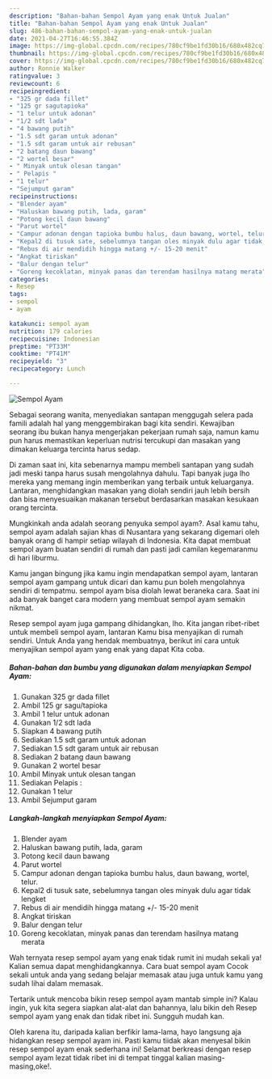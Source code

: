 ```yaml
---
description: "Bahan-bahan Sempol Ayam yang enak Untuk Jualan"
title: "Bahan-bahan Sempol Ayam yang enak Untuk Jualan"
slug: 486-bahan-bahan-sempol-ayam-yang-enak-untuk-jualan
date: 2021-04-27T16:46:55.384Z
image: https://img-global.cpcdn.com/recipes/780cf9be1fd30b16/680x482cq70/sempol-ayam-foto-resep-utama.jpg
thumbnail: https://img-global.cpcdn.com/recipes/780cf9be1fd30b16/680x482cq70/sempol-ayam-foto-resep-utama.jpg
cover: https://img-global.cpcdn.com/recipes/780cf9be1fd30b16/680x482cq70/sempol-ayam-foto-resep-utama.jpg
author: Ronnie Walker
ratingvalue: 3
reviewcount: 6
recipeingredient:
- "325 gr dada fillet"
- "125 gr sagutapioka"
- "1 telur untuk adonan"
- "1/2 sdt lada"
- "4 bawang putih"
- "1.5 sdt garam untuk adonan"
- "1.5 sdt garam untuk air rebusan"
- "2 batang daun bawang"
- "2 wortel besar"
- " Minyak untuk olesan tangan"
- " Pelapis "
- "1 telur"
- "Sejumput garam"
recipeinstructions:
- "Blender ayam"
- "Haluskan bawang putih, lada, garam"
- "Potong kecil daun bawang"
- "Parut wortel"
- "Campur adonan dengan tapioka bumbu halus, daun bawang, wortel, telur."
- "Kepal2 di tusuk sate, sebelumnya tangan oles minyak dulu agar tidak lengket"
- "Rebus di air mendidih hingga matang +/- 15-20 menit"
- "Angkat tiriskan"
- "Balur dengan telur"
- "Goreng kecoklatan, minyak panas dan terendam hasilnya matang merata"
categories:
- Resep
tags:
- sempol
- ayam

katakunci: sempol ayam 
nutrition: 179 calories
recipecuisine: Indonesian
preptime: "PT33M"
cooktime: "PT41M"
recipeyield: "3"
recipecategory: Lunch

---
```



![Sempol Ayam](https://img-global.cpcdn.com/recipes/780cf9be1fd30b16/680x482cq70/sempol-ayam-foto-resep-utama.jpg)

Sebagai seorang wanita, menyediakan santapan menggugah selera pada famili adalah hal yang menggembirakan bagi kita sendiri. Kewajiban seorang ibu bukan hanya mengerjakan pekerjaan rumah saja, namun kamu pun harus memastikan keperluan nutrisi tercukupi dan masakan yang dimakan keluarga tercinta harus sedap.

Di zaman  saat ini, kita sebenarnya mampu membeli santapan yang sudah jadi meski tanpa harus susah mengolahnya dahulu. Tapi banyak juga lho mereka yang memang ingin memberikan yang terbaik untuk keluarganya. Lantaran, menghidangkan masakan yang diolah sendiri jauh lebih bersih dan bisa menyesuaikan makanan tersebut berdasarkan masakan kesukaan orang tercinta. 



Mungkinkah anda adalah seorang penyuka sempol ayam?. Asal kamu tahu, sempol ayam adalah sajian khas di Nusantara yang sekarang digemari oleh banyak orang di hampir setiap wilayah di Indonesia. Kita dapat membuat sempol ayam buatan sendiri di rumah dan pasti jadi camilan kegemaranmu di hari liburmu.

Kamu jangan bingung jika kamu ingin mendapatkan sempol ayam, lantaran sempol ayam gampang untuk dicari dan kamu pun boleh mengolahnya sendiri di tempatmu. sempol ayam bisa diolah lewat beraneka cara. Saat ini ada banyak banget cara modern yang membuat sempol ayam semakin nikmat.

Resep sempol ayam juga gampang dihidangkan, lho. Kita jangan ribet-ribet untuk membeli sempol ayam, lantaran Kamu bisa menyajikan di rumah sendiri. Untuk Anda yang hendak membuatnya, berikut ini cara untuk menyajikan sempol ayam yang enak yang dapat Kita coba.

<!--inarticleads1-->

##### Bahan-bahan dan bumbu yang digunakan dalam menyiapkan Sempol Ayam:

1. Gunakan 325 gr dada fillet
1. Ambil 125 gr sagu/tapioka
1. Ambil 1 telur untuk adonan
1. Gunakan 1/2 sdt lada
1. Siapkan 4 bawang putih
1. Sediakan 1.5 sdt garam untuk adonan
1. Sediakan 1.5 sdt garam untuk air rebusan
1. Sediakan 2 batang daun bawang
1. Gunakan 2 wortel besar
1. Ambil  Minyak untuk olesan tangan
1. Sediakan  Pelapis :
1. Gunakan 1 telur
1. Ambil Sejumput garam




<!--inarticleads2-->

##### Langkah-langkah menyiapkan Sempol Ayam:

1. Blender ayam
1. Haluskan bawang putih, lada, garam
1. Potong kecil daun bawang
1. Parut wortel
1. Campur adonan dengan tapioka bumbu halus, daun bawang, wortel, telur.
1. Kepal2 di tusuk sate, sebelumnya tangan oles minyak dulu agar tidak lengket
1. Rebus di air mendidih hingga matang +/- 15-20 menit
1. Angkat tiriskan
1. Balur dengan telur
1. Goreng kecoklatan, minyak panas dan terendam hasilnya matang merata




Wah ternyata resep sempol ayam yang enak tidak rumit ini mudah sekali ya! Kalian semua dapat menghidangkannya. Cara buat sempol ayam Cocok sekali untuk anda yang sedang belajar memasak atau juga untuk kamu yang sudah lihai dalam memasak.

Tertarik untuk mencoba bikin resep sempol ayam mantab simple ini? Kalau ingin, yuk kita segera siapkan alat-alat dan bahannya, lalu bikin deh Resep sempol ayam yang enak dan tidak ribet ini. Sungguh mudah kan. 

Oleh karena itu, daripada kalian berfikir lama-lama, hayo langsung aja hidangkan resep sempol ayam ini. Pasti kamu tiidak akan menyesal bikin resep sempol ayam enak sederhana ini! Selamat berkreasi dengan resep sempol ayam lezat tidak ribet ini di tempat tinggal kalian masing-masing,oke!.

